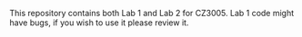 This repository contains both Lab 1 and Lab 2 for CZ3005. Lab 1 code might have bugs, if you wish to use it please review it.
